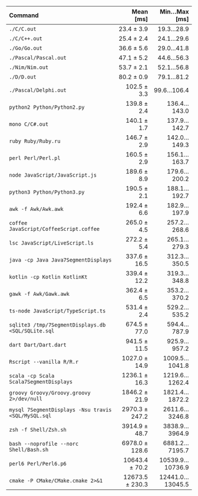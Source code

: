 | Command | Mean [ms] | Min…Max [ms] |
|:---|---:|---:|
| `./C/C.out` | 23.4 ± 3.9 | 19.3…28.9 |
| `./C/C++.out` | 25.4 ± 2.4 | 24.1…29.6 |
| `./Go/Go.out` | 36.6 ± 5.6 | 29.0…41.8 |
| `./Pascal/Pascal.out` | 47.1 ± 5.2 | 44.6…56.3 |
| `./Nim/Nim.out` | 53.7 ± 2.1 | 52.1…56.8 |
| `./D/D.out` | 80.2 ± 0.9 | 79.1…81.2 |
| `./Pascal/Delphi.out` | 102.5 ± 3.3 | 99.6…106.4 |
| `python2 Python/Python2.py` | 139.8 ± 2.4 | 136.4…143.0 |
| `mono C/C#.out` | 140.1 ± 1.7 | 137.9…142.7 |
| `ruby Ruby/Ruby.ru` | 146.7 ± 2.9 | 142.0…149.3 |
| `perl Perl/Perl.pl` | 160.5 ± 2.9 | 156.1…163.7 |
| `node JavaScript/JavaScript.js` | 189.6 ± 8.9 | 179.6…200.2 |
| `python3 Python/Python3.py` | 190.5 ± 2.1 | 188.1…192.7 |
| `awk -f Awk/Awk.awk` | 192.4 ± 6.6 | 182.9…197.9 |
| `coffee JavaScript/CoffeeScript.coffee` | 265.0 ± 4.5 | 257.2…268.6 |
| `lsc JavaScript/LiveScript.ls` | 272.2 ± 5.4 | 265.1…279.3 |
| `java -cp Java Java7SegmentDisplays` | 337.6 ± 16.5 | 312.3…350.5 |
| `kotlin -cp Kotlin KotlinKt` | 339.4 ± 12.2 | 319.3…348.8 |
| `gawk -f Awk/Gawk.awk` | 362.4 ± 6.5 | 353.2…370.2 |
| `ts-node JavaScript/TypeScript.ts` | 531.4 ± 2.4 | 529.2…535.2 |
| `sqlite3 /tmp/7SegmentDisplays.db <SQL/SQLite.sql` | 674.5 ± 77.0 | 594.4…787.9 |
| `dart Dart/Dart.dart` | 941.5 ± 11.5 | 925.9…957.2 |
| `Rscript --vanilla R/R.r` | 1027.0 ± 14.9 | 1009.5…1041.8 |
| `scala -cp Scala Scala7SegmentDisplays` | 1236.1 ± 16.3 | 1219.6…1262.4 |
| `groovy Groovy/Groovy.groovy 2>/dev/null` | 1846.2 ± 21.9 | 1821.4…1872.2 |
| `mysql 7SegmentDisplays -Nsu travis <SQL/MySQL.sql` | 2970.3 ± 247.2 | 2611.6…3246.8 |
| `zsh -f Shell/Zsh.sh` | 3914.9 ± 48.7 | 3838.9…3964.9 |
| `bash --noprofile --norc Shell/Bash.sh` | 6978.0 ± 128.6 | 6881.2…7195.7 |
| `perl6 Perl/Perl6.p6` | 10643.4 ± 70.2 | 10539.9…10736.9 |
| `cmake -P CMake/CMake.cmake 2>&1` | 12673.5 ± 230.3 | 12441.0…13045.5 |
